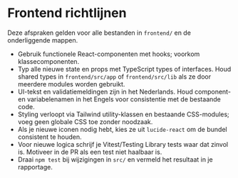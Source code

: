 # Frontend richtlijnen

Deze afspraken gelden voor alle bestanden in `frontend/` en de onderliggende mappen.

- Gebruik functionele React-componenten met hooks; voorkom klassecomponenten.
- Typ alle nieuwe state en props met TypeScript types of interfaces. Houd shared types in `frontend/src/app` of `frontend/src/lib` als ze door meerdere modules worden gebruikt.
- UI-tekst en validatiemeldingen zijn in het Nederlands. Houd component- en variabelenamen in het Engels voor consistentie met de bestaande code.
- Styling verloopt via Tailwind utility-klassen en bestaande CSS-modules; voeg geen globale CSS toe zonder noodzaak.
- Als je nieuwe iconen nodig hebt, kies ze uit `lucide-react` om de bundel consistent te houden.
- Voor nieuwe logica schrijf je Vitest/Testing Library tests waar dat zinvol is. Motiveer in de PR als een test niet haalbaar is.
- Draai `npm test` bij wijzigingen in `src/` en vermeld het resultaat in je rapportage.
